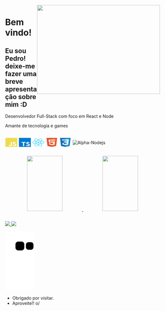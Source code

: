 <img align="right" width="400" height="290" src="https://aniyuki.com/wp-content/uploads/2022/05/aniyuki-anya-spy-x-family-5.gif">

# Bem vindo!
## Eu sou Pedro! deixe-me fazer uma breve apresentação sobre mim :D

Desenvolvedor Full-Stack com foco em React e Node

Amante de tecnologia e games

<div style="display: inline_block"><br>
  <img align="center" alt="Alpha-Js" height="30" width="40" src="https://raw.githubusercontent.com/devicons/devicon/master/icons/javascript/javascript-plain.svg">
  <img align="center" alt="Alpha-Ts" height="30" width="40" src="https://raw.githubusercontent.com/devicons/devicon/master/icons/typescript/typescript-plain.svg">
  <img align="center" alt="Alpha-React" height="30" width="40" src="https://raw.githubusercontent.com/devicons/devicon/master/icons/react/react-original.svg">
  <img align="center" alt="Alpha-HTML" height="30" width="40" src="https://raw.githubusercontent.com/devicons/devicon/master/icons/html5/html5-original.svg">
  <img align="center" alt="Alpha-CSS" height="30" width="40" src="https://raw.githubusercontent.com/devicons/devicon/master/icons/css3/css3-original.svg">
  <img align="center" alt="Alpha-Nodejs" height="30" width="40" src="https://cdn.jsdelivr.net/gh/devicons/devicon/icons/nodejs/nodejs-original.svg" />
</div>

##

<div align="center">
  <a href="https://www.linkedin.com/in/pedro-walphablondy">
  <img height="180em" width="48%" src="https://github-readme-stats.vercel.app/api?username=allpha23&show_icons=true&theme=dracula&include_all_commits=true&count_private=true"/>
  <img height="180em" width="48%" src="https://github-readme-stats.vercel.app/api/top-langs/?username=allpha23&layout=compact&langs_count=7&theme=dracula"/>
</div>

##

<div>
  <a href = "mailto:alpha23@gmail.com"><img src="https://img.shields.io/badge/-Gmail-%23333?style=for-the-badge&logo=gmail&logoColor=white" target="_blank"</a>
  <a href="https://www.linkedin.com/in/pedro-ws" target="_blank"><img src="https://img.shields.io/badge/-LinkedIn-%230077B5?style=for-the-badge&logo=linkedin&logoColor=white" target="_blank"></a> 
 
  ![Snake animation](https://github.com/rafaballerini/rafaballerini/blob/output/github-contribution-grid-snake.svg)
</div>

- Obrigado por visitar. 
- Aproveite!! o/
